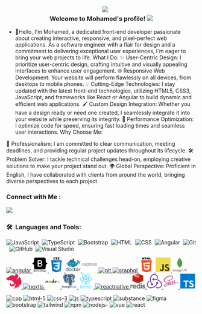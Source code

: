 <img width="250" align="right" src="https://c.tenor.com/_DOBjnGspYAAAAAM/code-coding.gif">

<h3 align="center">
  Welcome to Mohamed's profile!
  <img src="https://media.giphy.com/media/hvRJCLFzcasrR4ia7z/giphy.gif" width="28">
</h3>

<!-- Typing SVG by DenverCoder1 - https://github.com/DenverCoder1/readme-typing-svg -->
<p align="center">
  <a href="https://github.com/DenverCoder1/readme-typing-svg"></a>
</p> 

- 🏢Hello, I'm Mohamed, a dedicated front-end developer passionate about creating interactive, responsive, and pixel-perfect web applications. As a software engineer with a flair for design and a commitment to delivering exceptional user experiences, I'm eager to bring your web projects to life.
What I Do:
✨ User-Centric Design: I prioritize user-centric design, crafting intuitive and visually appealing interfaces to enhance user engagement.
🌐 Responsive Web Development: Your website will perform flawlessly on all devices, from desktops to mobile phones.
💡 Cutting-Edge Technologies: I stay updated with the latest front-end technologies, utilizing HTML5, CSS3, JavaScript, and frameworks like React or Angular to build dynamic and efficient web applications.
🖌️ Custom Design Integration: Whether you have a design ready or need one created, I seamlessly integrate it into your website while preserving its integrity.
🚀 Performance Optimization: I optimize code for speed, ensuring fast loading times and seamless user interactions.
Why Choose Me:

💼 Professionalism: I am committed to clear communication, meeting deadlines, and providing regular project updates throughout its lifecycle.
🛠️ Problem Solver: I tackle technical challenges head-on, employing creative solutions to make your project stand out.
🌍 Global Perspective: Proficient in English, I have collaborated with clients from around the world, bringing diverse perspectives to each project.



### Connect with Me :

<a href="https://www.linkedin.com/in/mohamedashrraf" target="_blank"><img src="https://img.shields.io/badge/-Mohamed%20-0077B5?style=for-the-badge&logo=Linkedin&logoColor=white"/></a>
### 🛠 &nbsp;Languages and Tools:


![JavaScript](https://img.shields.io/badge/-JavaScript-05122A?style=flat&logo=javascript)&nbsp;
![TypeScript](https://img.shields.io/badge/-typescript-05122A?style=flat&logo=typescript)&nbsp;
![Bootstrap](https://img.shields.io/badge/-Bootstrap-05122A?style=flat&logo=bootstrap&logoColor=563D7C)&nbsp;
![HTML](https://img.shields.io/badge/-HTML-05122A?style=flat&logo=HTML5)&nbsp;
![CSS](https://img.shields.io/badge/-CSS-05122A?style=flat&logo=CSS3&logoColor=1572B6)&nbsp;
![Angular](https://img.shields.io/badge/-Angular-05122A?style=flat&logo=Angular)&nbsp;
![Git](https://img.shields.io/badge/-Git-05122A?style=flat&logo=git)&nbsp;
![GitHub](https://img.shields.io/badge/-GitHub-05122A?style=flat&logo=github)&nbsp;
![Visual Studio](https://img.shields.io/badge/-Visual%20Studio-05122A?style=flat&logo=visual-studio&logoColor=007ACC)&nbsp;


<p align="left"> <a href="https://angular.io" target="_blank" rel="noreferrer"> <img src="https://angular.io/assets/images/logos/angular/angular.svg" alt="angular" width="40" height="40"/> </a> <a href="https://getbootstrap.com" target="_blank" rel="noreferrer"> <img src="https://raw.githubusercontent.com/devicons/devicon/master/icons/bootstrap/bootstrap-plain-wordmark.svg" alt="bootstrap" width="40" height="40"/> </a> <a href="https://www.w3schools.com/css/" target="_blank" rel="noreferrer"> <img src="https://raw.githubusercontent.com/devicons/devicon/master/icons/css3/css3-original-wordmark.svg" alt="css3" width="40" height="40"/> </a> <a href="https://www.docker.com/" target="_blank" rel="noreferrer"> <img src="https://raw.githubusercontent.com/devicons/devicon/master/icons/docker/docker-original-wordmark.svg" alt="docker" width="40" height="40"/> </a> <a href="https://expressjs.com" target="_blank" rel="noreferrer"> <img src="https://raw.githubusercontent.com/devicons/devicon/master/icons/express/express-original-wordmark.svg" alt="express" width="40" height="40"/> </a> <a href="https://git-scm.com/" target="_blank" rel="noreferrer"> <img src="https://www.vectorlogo.zone/logos/git-scm/git-scm-icon.svg" alt="git" width="40" height="40"/> </a> <a href="https://graphql.org" target="_blank" rel="noreferrer"> <img src="https://www.vectorlogo.zone/logos/graphql/graphql-icon.svg" alt="graphql" width="40" height="40"/> </a> <a href="https://www.w3.org/html/" target="_blank" rel="noreferrer"> <img src="https://raw.githubusercontent.com/devicons/devicon/master/icons/html5/html5-original-wordmark.svg" alt="html5" width="40" height="40"/> </a> <a href="https://developer.mozilla.org/en-US/docs/Web/JavaScript" target="_blank" rel="noreferrer"> <img src="https://raw.githubusercontent.com/devicons/devicon/master/icons/javascript/javascript-original.svg" alt="javascript" width="40" height="40"/> </a> <a href="https://www.mongodb.com/" target="_blank" rel="noreferrer"> <img src="https://raw.githubusercontent.com/devicons/devicon/master/icons/mongodb/mongodb-original-wordmark.svg" alt="mongodb" width="40" height="40"/> </a> <a href="https://nestjs.com/" target="_blank" rel="noreferrer"> <img src="https://raw.githubusercontent.com/devicons/devicon/master/icons/nestjs/nestjs-plain.svg" alt="nestjs" width="40" height="40"/> </a> <a href="https://nextjs.org/" target="_blank" rel="noreferrer"> <img src="https://cdn.worldvectorlogo.com/logos/nextjs-2.svg" alt="nextjs" width="40" height="40"/> </a> <a href="https://nodejs.org" target="_blank" rel="noreferrer"> <img src="https://raw.githubusercontent.com/devicons/devicon/master/icons/nodejs/nodejs-original-wordmark.svg" alt="nodejs" width="40" height="40"/> </a> <a href="https://www.postgresql.org" target="_blank" rel="noreferrer"> <img src="https://raw.githubusercontent.com/devicons/devicon/master/icons/postgresql/postgresql-original-wordmark.svg" alt="postgresql" width="40" height="40"/> </a> <a href="https://reactjs.org/" target="_blank" rel="noreferrer"> <img src="https://raw.githubusercontent.com/devicons/devicon/master/icons/react/react-original-wordmark.svg" alt="react" width="40" height="40"/> </a> <a href="https://reactnative.dev/" target="_blank" rel="noreferrer"> <img src="https://reactnative.dev/img/header_logo.svg" alt="reactnative" width="40" height="40"/> </a> <a href="https://redis.io" target="_blank" rel="noreferrer"> <img src="https://raw.githubusercontent.com/devicons/devicon/master/icons/redis/redis-original-wordmark.svg" alt="redis" width="40" height="40"/> </a> <a href="https://redux.js.org" target="_blank" rel="noreferrer"> <img src="https://raw.githubusercontent.com/devicons/devicon/master/icons/redux/redux-original.svg" alt="redux" width="40" height="40"/> </a> <a href="https://sass-lang.com" target="_blank" rel="noreferrer"> <img src="https://raw.githubusercontent.com/devicons/devicon/master/icons/sass/sass-original.svg" alt="sass" width="40" height="40"/> </a> <a href="https://www.typescriptlang.org/" target="_blank" rel="noreferrer"> <img src="https://raw.githubusercontent.com/devicons/devicon/master/icons/typescript/typescript-original.svg" alt="typescript" width="40" height="40"/> </a> </p>

![cpp](https://user-images.githubusercontent.com/89871900/231952815-9491f8e1-d392-43e5-93ab-f1d7ad58cc99.png) ![html-5](https://user-images.githubusercontent.com/89871900/235456879-46160f60-9af0-4983-9b8a-40dd73d84723.png) ![css-3](https://user-images.githubusercontent.com/89871900/231952740-1c7f143a-4b3d-40e1-9d4f-d4a420e239e7.png) ![js](https://user-images.githubusercontent.com/89871900/231952760-93f62a1d-c8a3-4d92-aadf-5568695d8d24.png) ![typescript](https://user-images.githubusercontent.com/89871900/231952841-7d9e4c3d-dd40-43c2-b6eb-65e0cefc69e2.png) ![substance](https://user-images.githubusercontent.com/89871900/231952866-d113fd2d-51f6-4781-8c0f-f83980ef5a07.png) ![figma](https://user-images.githubusercontent.com/89871900/235455594-1991d9de-6a3f-41da-b377-fab7ad41939d.png) ![bootstrap](https://user-images.githubusercontent.com/89871900/235457021-e382d504-383f-4de7-a0e0-ef6cbee696a0.png) ![tailwind](https://user-images.githubusercontent.com/89871900/231952972-6609fbaf-9865-4e9b-b8c0-a848acd8cdd8.png) ![npm](https://user-images.githubusercontent.com/89871900/235457093-98806328-c02c-4e8b-b83b-4ec272448ede.png) ![nodejs-](https://user-images.githubusercontent.com/89871900/231954580-1af0b4db-21bc-418d-8f83-d2c33b29ed57.png) ![vue](https://user-images.githubusercontent.com/89871900/235457157-27c39721-1a8c-4e55-94ac-e1789044520f.png) ![react](https://user-images.githubusercontent.com/89871900/236941486-30f5e339-cf95-476e-b10d-1775417a5a6e.png) <br>
